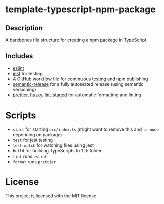 # template-typescript-npm-package

## Description

A barebones file structure for creating a npm package in TypeScript.

## Includes

- [eslint](https://github.com/eslint/eslint)
- [jest](https://github.com/facebook/jest) for testing
- A GitHub workflow file for continuous testing and npm publishing
- [semantic-release](https://github.com/semantic-release/semantic-release) for a fully automated
  release (using semantic versioning)
- [prettier](https://github.com/prettier/prettier), [husky](https://github.com/typicode/husky),
  [lint-staged](https://github.com/okonet/lint-staged) for automatic formatting and linting

# Scripts

- `start` for starting `src/index.ts` (might want to remove this and `ts-node` depending on package)
- `test` for jest testing
- `test:watch` for watching files using jest
- `build` for building TypeScripts to `lib` folder
- `lint` runs `eslint`
- `format` runs `prettier`

# License

This project is licensed with the MIT license
